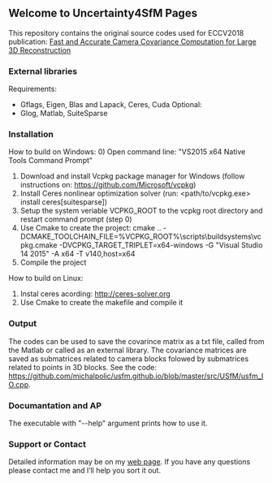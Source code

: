 ## Welcome to Uncertainty4SfM Pages

This repository contains the original source codes used for ECCV2018 publication: [Fast and Accurate Camera Covariance Computation for Large 3D Reconstruction](http://people.ciirc.cvut.cz/~policmic/files/Polic_Fast_and_Accurate_Camera_Covariance.pdf)

### External libraries
Requirements: 
 - Gflags, Eigen, Blas and Lapack, Ceres, Cuda
Optional:
 - Glog, Matlab, SuiteSparse

### Installation 
How to build on Windows:
0) Open command line: "VS2015 x64 Native Tools Command Prompt"
1) Download and install Vcpkg package manager for Windows (follow instructions on: https://github.com/Microsoft/vcpkg)
2) Install Ceres nonlinear optimization solver (run: <path/to/vcpkg.exe> install ceres[suitesparse])
3) Setup the system veriable VCPKG_ROOT to the vcpkg root directory and restart command prompt (step 0)
4) Use Cmake to create the project:
cmake .. -DCMAKE_TOOLCHAIN_FILE=%VCPKG_ROOT%\scripts\buildsystems\vcpkg.cmake -DVCPKG_TARGET_TRIPLET=x64-windows -G "Visual Studio 14 2015" -A x64 -T v140,host=x64
5) Compile the project

How to build on Linux:
1) Instal ceres acording: http://ceres-solver.org
2) Use Cmake to create the makefile and compile it

### Output
The codes can be used to save the covarince matrix as a txt file, called from the Matlab or called as an external library. The covariance matrices are saved as submatrices related to camera blocks folowed by submatrices related to points in 3D blocks. See the code: https://github.com/michalpolic/usfm.github.io/blob/master/src/USfM/usfm_IO.cpp.

### Documantation and AP
The executable with "--help" argument prints how to use it.

### Support or Contact

Detailed information may be on my [web page](http://people.ciirc.cvut.cz/~policmic).
If you have any questions please contact me and I’ll help you sort it out.
